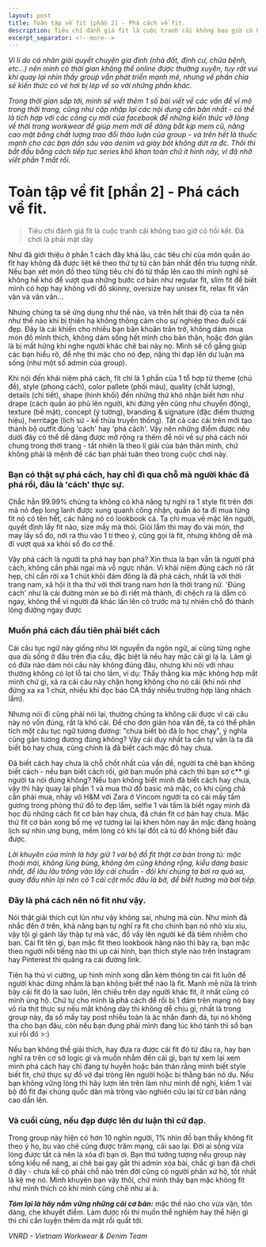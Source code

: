 ```yaml
---
layout: post
title: Toàn tập về fit [phần 2] - Phá cách về fit.
description: Tiêu chí đánh giá fit là cuộc tranh cãi không bao giờ có hồi kết.
excerpt_separator: <!--more-->
---
```


*Vì lí do cá nhân giải quyết chuyện gia đình (nhà đất, định cư, chữa bệnh, etc...) nên mình có thời gian không thể online được thường xuyên, tuy rất vui khi quay lại nhìn thấy group vẫn phát triển mạnh mẽ, nhưng về phần chia sẻ kiến thức có vẻ hơi bị lép vế so với những phần khác.*

*Trong thời gian sắp tới, mình sẽ viết thêm 1 số bài viết về các vấn đề vĩ mô trong thời trang, cũng như cập nhập lại các nội dung căn bản nhất - có thể là tích hợp với các công cụ mới của facebook để những kiến thức vỡ lòng về thời trang workwear để giúp mem mới dễ dàng bắt kịp mem cũ, nâng cao mặt bằng chất lượng trao đổi thảo luận của group* *- và trên hết là thuốc mạnh cho các bạn dấn sâu vào denim và giày bốt không dứt ra đc. Thôi thì bắt đầu bằng cách tiếp tục series khô khan toàn chữ ít hình này, vì đã nhỡ viết phần 1 mất rồi.*

<!--more-->

# Toàn tập về fit [phần 2] - Phá cách về fit.

> Tiêu chí đánh giá fit là cuộc tranh cãi không bao giờ có hồi kết. Đã chơi là phải mặt dày

Như đã giới thiệu ở phần 1 cách đây khá lâu, các tiêu chí của món quần áo fit hay không đã được liệt kê theo thứ tự từ căn bản nhất đến trìu tượng nhất. Nếu bạn xét món đồ theo từng tiêu chí đó từ thấp lên cao thì mình nghĩ sẽ không hề khó để vượt qua những bước cơ bản như regular fit, slim fit để biết mình có hợp hay không với đồ skinny, oversize hay unisex fit, relax fit vân vân và vân vân...

Nhưng chúng ta sẽ ứng dụng như thế nào, và trên hết thái độ của ta nên như thế nào khi bị thiên hạ không thông cảm cho sự nghiệp theo đuổi cái đẹp. Đây là cái khiến cho nhiều bạn băn khoăn trăn trở, không dám mua món đồ mình thích, không dám sống hết mình cho bản thân, hoặc đơn giản là bị mất hứng khi nghe người khác chê bai này nọ. Mình sẽ cố gắng giúp các bạn hiểu rõ, để nhẹ thì mặc cho nó đẹp, nặng thì đạp lên dư luận mà sống (như một số admin của group).

Khi nói đến khái niệm phá cách, fit chỉ là 1 phần của 1 tổ hợp từ theme (chủ đề), style (phong cách), color pallete (phối màu), quality (chất lượng), details (chi tiết), shape (hình khối) đến những thứ khó nhận biết hơn như drape (cách quần áo phủ lên người, khi đứng yên cũng như chuyển động), texture (bề mặt), concept (ý tưởng), branding & signature (đặc điểm thương hiệu), herritage (lịch sử - kế thừa truyền thống). Tất cả các cái trên mới tạo thành bộ outfit đúng 'cách' hay 'phá cách'. Vậy nên những điểm được nêu dưới đây có thể dễ dàng được mở rộng ra thêm để nói về sự phá cách nói chung trong thời trang - tất nhiên là theo lí giải của bản thân mình, chứ không phải là mệnh đề các bạn phải tuân theo trong cuộc chơi này.

### Bạn có thật sự phá cách, hay chỉ đi qua chỗ mà người khác đã phá rồi, đâu là 'cách' thực sự.

Chắc hẳn 99.99% chúng ta không có khả năng tự nghĩ ra 1 style fit trên đời mà nó đẹp long lanh được xung quanh công nhận, quần áo ta đi mua từng fit nó có tên hết, các hãng nó có lookbook cả. Ta chỉ mua về mặc lên người, quyết định lấy fit nào, size mấy mà thôi. Giỏi lắm thì may đo vài món, thợ may lấy số đo, nới ra thu vào 1 tí theo ý, cũng gọi là fit, nhưng không dễ mà đi vượt quá xa khỏi số đo cơ thể.

Vậy phá cách là người ta phá hay bạn phá? Xin thưa là bạn vẫn là người phá cách, không cần phải ngại mà vỗ ngực nhận. Vì khái niệm đúng cách nó rất hẹp, chỉ cần rời xa 1 chút khỏi đám đông là đã phá cách, nhất là với thời trang nam, xã hội ít tha thứ với thời trang nam hơn là thời trang nữ. 'Đúng cách' như là cái đường mòn xe bò đi riết mà thành, đi chệch ra là dẫm cỏ ngay, không thể vì người đã khác lấn lên cỏ trước mà tự nhiên chỗ đó thành lòng đường ngay được

### Muốn phá cách đầu tiên phải biết cách

Cái câu tục ngữ này giống như lời nguyền đa ngôn ngữ, ai cũng từng nghe qua dù sống ở đâu trên địa cầu, đặc biệt là nếu hay mặc cái gì lạ lạ. Làm gì có đứa nào dám nói câu này không đúng đâu, nhưng khi nói với nhau thường không có lọt lỗ tai cho lắm, ví dụ: Thấy thằng kia mặc không hợp mắt mình chứ gì, xả ra cái câu này chặn họng không cho nó cãi (khi nói nhơ đứng xa xa 1 chút, nhiều khi đọc báo CA thấy nhiều trường hợp lãng nhách lắm).

Nhưng nói đi cũng phải nói lại, thường chúng ta không cãi được vì cái câu này nó vốn đúng, rất là khó cãi. Để cho đơn giản hóa vấn đề, ta có thể phân tích một câu tục ngữ tương đương: "chưa biết bò đã lo học chạy", ý nghĩa cũng gần tương đương đúng không? Vậy cái duy nhất ta cần tự vấn là ta đã biết bò hay chưa, cũng chính là đã biết cách mặc đồ hay chưa.

Đã biết cách hay chưa là chỗ chốt nhất của vấn đề, người ta chê bạn không biết cách - nếu bạn biết cách rồi, giờ bạn muốn phá cách thì bạn sợ c** gì người ta nói đúng không? Nếu bạn không biết mình đã biết cách hay chưa, vậy thì hãy quay lại phần 1 và mua thử đồ basic mà mặc, có khi cũng chả cần phải mua, nhảy vô H&M với Zara ở Vincom người ta có cái mấy tấm gương trong phòng thử đồ to đẹp lắm, selfie 1 vài tấm là biết ngay mình đã học đủ những cách fit cơ bản hay chưa, đã chán fit cơ bản hay chưa. Mặc thử fit cơ bản xong bố mẹ vợ tương lai lại khen hôm nay ăn mặc đàng hoàng lịch sự nhìn ưng bụng, mềm lòng có khi lại đốt cả tủ đồ không biết đâu được.

*Lời khuyên của mình là hãy giữ 1 vài bộ đồ fit thật cơ bản trong tủ: mặc thoải mái, không lùng bùng, không ôm cũng không rộng, kiểu dáng basic nhất, để lâu lâu tròng vào lấy cái chuẩn - đôi khi chúng ta bơi ra quá xa, quay đầu nhìn lại nên có 1 cái cột mốc đâu là bờ, để biết hướng mà bơi tiếp.*

### Đây là phá cách nên nó fit như vậy.

Nói thật giải thích cụt lủn như vậy không sai, nhưng mà cùn. Như mình đã nhắc đến ở trên, khả năng bạn tự nghĩ ra fit cho chính bạn nó nhỏ xíu xiu, vậy tội gì gánh lấy thập tự mà vác, đổ vấy lên người kẻ đã tiêm nhiễm cho bạn. Cái fit tên gì, bạn mặc fit theo lookbook hãng nào thì bày ra, bạn mặc theo người nổi tiếng nào thì up cái hình, bạn thích style nào trên Instagram hay Pinterest thì quăng ra cái đường link.

Tiên hạ thủ vi cường, up hình mình xong dẫn kèm thông tin cái fit luôn để người khác đừng nhầm là bạn không biết thế nào là fit. Mạnh mẽ nữa là trình bày cái fit đó là sao luôn, lên chiếu trên dạy người khác fit, ít nhất cũng có mình ủng hộ. Chứ tự cho mình là phá cách để rồi bị 1 đám trên mạng nó bay vô rỉa thịt thực sự nếu mặt không dày thì không dễ chịu gì, nhất là trong group này, đa số mấy tay post nhiều toàn là ác nhân đanh đá, tụi nó không tha cho bạn đâu, còn nếu bạn đụng phải mình đang lúc khó tánh thì số bạn xui rồi đó >:)

Nếu bạn không thể giải thích, hay đưa ra được cái fit đó từ đâu ra, hay bạn nghĩ ra trên cơ sở logic gì và muốn nhắm đến cái gì, bạn tự xem lại xem mình phá cách hay chỉ đang tự huyễn hoặc bản thân rằng mình biết style biết fit, chứ thực sự đồ vớ đại tròng lên người hoặc bị thằng bán nó dụ. Nếu bạn không vững lòng thì hãy lượn lên trên làm như mình đề nghị, kiếm 1 vài bộ đồ fit đại chúng quốc dân mà tròng vào nghiên cứu lại từ cơ bản nâng cao dần lên.

### Và cuối cùng, nếu đạp được lên dư luận thì cứ đạp.

Trong group này hiện có hơn 10 nghìn người, 1% nhìn đồ bạn thấy không fit theo ý họ, bu vào chê cũng được trăm mạng, cãi sao lại. Đời ai sống vừa lòng được tất cả nên là xõa đi bạn ơi. Bạn thử tưởng tượng nếu group này sống kiểu nể nang, ai chê bai gay gắt thì admin xóa bài, chắc gì bạn đã chơi ở đây - chưa kể có phải chỗ nào trên đời cũng có người phân xử hộ, tốt nhất là kệ mẹ nó. Mình khuyên bạn vậy thôi, chứ mình thấy bạn mặc không fit như mình thích có khi mình cũng chê như ai à.

***Tóm lại là hãy nắm vững những cái cơ bản:*** mặc thế nào cho vừa vặn, tôn dáng, che khuyết điểm. Làm được rồi thì muốn thể nghiệm hay thể hiện gì thì chỉ cần luyện thêm da mặt rồi quất tới.

*VNRD - Vietnam Workwear & Denim Team*